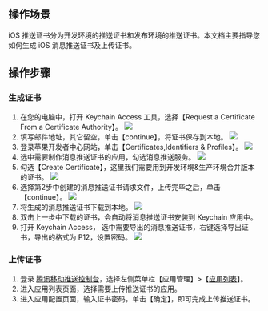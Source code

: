 ## 操作场景
iOS 推送证书分为开发环境的推送证书和发布环境的推送证书。本文档主要指导您如何生成 iOS 消息推送证书及上传证书。


## 操作步骤
###  生成证书
1. 在您的电脑中，打开 Keychain Access 工具，选择【Request a Certificate From a Certificate Authority】。
![](https://main.qcloudimg.com/raw/39ae2c71f2e288d4ca922e079198229b.png)
2. 填写邮件地址，其它留空，单击【continue】，将证书保存到本地。
![](https://main.qcloudimg.com/raw/2fcabb9a7d06f3b3aa16e8f5da156bb7.png)
3. 登录苹果开发者中心网站，单击【Certificates,Identifiers & Profiles】。
![](https://main.qcloudimg.com/raw/386427c16373937665aa2f73039b6530.png)
4. 选中需要制作消息推送证书的应用，勾选消息推送服务。
![](https://main.qcloudimg.com/raw/3c9ca2d79481e46ed91ef6fff7c94ae2.png)
5. 勾选【Create Certificate】，这里我们需要用到开发环境&生产环境合并版本的证书。
![](https://main.qcloudimg.com/raw/d9095d18eed198fadfd91ffbc0b8767f.png)
6. 选择第2步中创建的消息推送证书请求文件，上传完毕之后，单击【continue】。
![](https://main.qcloudimg.com/raw/4432124268de16e50b4c9b37af48d5fd.png)
7. 将生成的消息推送证书下载到本地。
![](https://main.qcloudimg.com/raw/32e563cd779fc896ecd83ae896da6c9b.png)
8. 双击上一步中下载的证书，会自动将消息推送证书安装到 Keychain 应用中。
9. 打开 Keychain Access， 选中需要导出的消息推送证书，右键选择导出证书，导出的格式为 P12，设置密码。
![](https://main.qcloudimg.com/raw/82f25846673f76c8e5431aa2e72e7e41.png)



### 上传证书
1. 登录 [腾讯移动推送控制台](https://console.cloud.tencent.com/tpns)，选择左侧菜单栏【应用管理】>【[应用列表](https://console.cloud.tencent.com/tpns/applist)】。
2. 进入应用列表页面，选择需要上传推送证书的应用。
3. 进入应用配置页面，输入证书密码，单击【确定】，即可完成上传推送证书。





